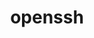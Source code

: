 ---
title: "openssh"
layout: cache
categories: [package, develop]
meta: {"versions": ["9.7p1"], "compilers": ["apple-clang@=15.0.0", "cce@=15.0.1", "gcc@=10.2.1", "gcc@=10.3.0", "gcc@=11.1.0", "gcc@=11.4.0", "gcc@=12.3.0", "gcc@=7.3.1", "gcc@=7.5.0", "gcc@=9.4.0"], "oss": ["amzn2", "centos7", "rhel8", "sle_hpc15", "ubuntu18.04", "ubuntu20.04", "ubuntu22.04", "ventura"], "platforms": ["darwin", "linux"], "targets": ["aarch64", "neoverse_n1", "neoverse_v1", "neoverse_v2", "ppc64le", "x86_64_v3", "x86_64_v4", "zen4"], "stacks": ["aws-isc", "aws-isc-aarch64", "data-vis-sdk", "developer-tools", "developer-tools-manylinux2014", "e4s", "e4s-cray-rhel", "e4s-cray-sles", "e4s-neoverse-v2", "e4s-neoverse_v1", "e4s-oneapi", "e4s-power", "e4s-rocm-external", "ml-darwin-aarch64-mps", "ml-linux-x86_64-cpu", "ml-linux-x86_64-cuda", "radiuss", "radiuss-aws", "radiuss-aws-aarch64", "root", "tutorial"], "num_specs": 80, "num_specs_by_stack": {"root": 80, "ml-darwin-aarch64-mps": 4, "aws-isc-aarch64": 8, "radiuss-aws-aarch64": 8, "radiuss-aws": 4, "aws-isc": 4, "developer-tools-manylinux2014": 4, "e4s-cray-rhel": 4, "e4s-cray-sles": 4, "developer-tools": 3, "radiuss": 4, "e4s-power": 4, "data-vis-sdk": 4, "e4s-neoverse_v1": 4, "e4s-neoverse-v2": 4, "ml-linux-x86_64-cuda": 4, "ml-linux-x86_64-cpu": 4, "e4s-rocm-external": 4, "tutorial": 8, "e4s": 4, "e4s-oneapi": 5}}
spec_details: [{"hash": "u2gb3fo2ao23j4fribudggwltypcyila", "compiler": "apple-clang@=15.0.0", "versions": ["9.7p1"], "os": "ventura", "platform": "darwin", "target": "aarch64", "variants": ["build_system=autotools", "+gssapi", "patches=3505c58,d886b98"], "stacks": ["root", "ml-darwin-aarch64-mps"], "size": "-", "tarball": "https://binaries.spack.io/develop/build_cache/darwin-ventura-aarch64/apple-clang-15.0.0/openssh-9.7p1/darwin-ventura-aarch64-apple-clang-15.0.0-openssh-9.7p1-u2gb3fo2ao23j4fribudggwltypcyila.spack"}, {"hash": "rmtxehvdgra6oodjf4ekrok4diop72wj", "compiler": "apple-clang@=15.0.0", "versions": ["9.7p1"], "os": "ventura", "platform": "darwin", "target": "aarch64", "variants": ["build_system=autotools", "+gssapi", "patches=3505c58,d886b98"], "stacks": ["root", "ml-darwin-aarch64-mps"], "size": "-", "tarball": "https://binaries.spack.io/develop/build_cache/darwin-ventura-aarch64/apple-clang-15.0.0/openssh-9.7p1/darwin-ventura-aarch64-apple-clang-15.0.0-openssh-9.7p1-rmtxehvdgra6oodjf4ekrok4diop72wj.spack"}, {"hash": "hi3sez2m5jvmnxoc4bjk5reh23efnjgx", "compiler": "apple-clang@=15.0.0", "versions": ["9.7p1"], "os": "ventura", "platform": "darwin", "target": "aarch64", "variants": ["build_system=autotools", "+gssapi", "patches=3505c58,d886b98"], "stacks": ["root", "ml-darwin-aarch64-mps"], "size": "-", "tarball": "https://binaries.spack.io/develop/build_cache/darwin-ventura-aarch64/apple-clang-15.0.0/openssh-9.7p1/darwin-ventura-aarch64-apple-clang-15.0.0-openssh-9.7p1-hi3sez2m5jvmnxoc4bjk5reh23efnjgx.spack"}, {"hash": "apz6f4llsg2z6ynnj7we35zmwcmrwwhe", "compiler": "apple-clang@=15.0.0", "versions": ["9.7p1"], "os": "ventura", "platform": "darwin", "target": "aarch64", "variants": ["build_system=autotools", "+gssapi", "patches=3505c58,d886b98"], "stacks": ["root", "ml-darwin-aarch64-mps"], "size": "-", "tarball": "https://binaries.spack.io/develop/build_cache/darwin-ventura-aarch64/apple-clang-15.0.0/openssh-9.7p1/darwin-ventura-aarch64-apple-clang-15.0.0-openssh-9.7p1-apz6f4llsg2z6ynnj7we35zmwcmrwwhe.spack"}, {"hash": "6rgtkjwy3lv7c6mawtpt6cf6ei4jp44j", "compiler": "gcc@=7.3.1", "versions": ["9.7p1"], "os": "amzn2", "platform": "linux", "target": "aarch64", "variants": ["build_system=autotools", "+gssapi"], "stacks": ["aws-isc-aarch64", "root"], "size": "-", "tarball": "https://binaries.spack.io/develop/build_cache/linux-amzn2-aarch64/gcc-7.3.1/openssh-9.7p1/linux-amzn2-aarch64-gcc-7.3.1-openssh-9.7p1-6rgtkjwy3lv7c6mawtpt6cf6ei4jp44j.spack"}, {"hash": "din6x7unypddamfwinv3p5o2usfqhe4l", "compiler": "gcc@=7.3.1", "versions": ["9.7p1"], "os": "amzn2", "platform": "linux", "target": "aarch64", "variants": ["build_system=autotools", "+gssapi"], "stacks": ["root", "radiuss-aws-aarch64"], "size": "-", "tarball": "https://binaries.spack.io/develop/build_cache/linux-amzn2-aarch64/gcc-7.3.1/openssh-9.7p1/linux-amzn2-aarch64-gcc-7.3.1-openssh-9.7p1-din6x7unypddamfwinv3p5o2usfqhe4l.spack"}, {"hash": "sajfz4cmitzxhng6ouh2fv77osjbwa6x", "compiler": "gcc@=7.3.1", "versions": ["9.7p1"], "os": "amzn2", "platform": "linux", "target": "aarch64", "variants": ["build_system=autotools", "+gssapi"], "stacks": ["aws-isc-aarch64", "root"], "size": "-", "tarball": "https://binaries.spack.io/develop/build_cache/linux-amzn2-aarch64/gcc-7.3.1/openssh-9.7p1/linux-amzn2-aarch64-gcc-7.3.1-openssh-9.7p1-sajfz4cmitzxhng6ouh2fv77osjbwa6x.spack"}, {"hash": "qfiib2buylu75wcurb3znifjrg55khkx", "compiler": "gcc@=7.3.1", "versions": ["9.7p1"], "os": "amzn2", "platform": "linux", "target": "aarch64", "variants": ["build_system=autotools", "+gssapi"], "stacks": ["aws-isc-aarch64", "root"], "size": "-", "tarball": "https://binaries.spack.io/develop/build_cache/linux-amzn2-aarch64/gcc-7.3.1/openssh-9.7p1/linux-amzn2-aarch64-gcc-7.3.1-openssh-9.7p1-qfiib2buylu75wcurb3znifjrg55khkx.spack"}, {"hash": "i2vadh2qt4qstcyit4csaw2dwukhvapw", "compiler": "gcc@=7.3.1", "versions": ["9.7p1"], "os": "amzn2", "platform": "linux", "target": "aarch64", "variants": ["build_system=autotools", "+gssapi"], "stacks": ["aws-isc-aarch64", "root"], "size": "-", "tarball": "https://binaries.spack.io/develop/build_cache/linux-amzn2-aarch64/gcc-7.3.1/openssh-9.7p1/linux-amzn2-aarch64-gcc-7.3.1-openssh-9.7p1-i2vadh2qt4qstcyit4csaw2dwukhvapw.spack"}, {"hash": "3irnibnamxz2z5myl2atih66fjsz6gwg", "compiler": "gcc@=7.3.1", "versions": ["9.7p1"], "os": "amzn2", "platform": "linux", "target": "aarch64", "variants": ["build_system=autotools", "+gssapi"], "stacks": ["root", "radiuss-aws-aarch64"], "size": "-", "tarball": "https://binaries.spack.io/develop/build_cache/linux-amzn2-aarch64/gcc-7.3.1/openssh-9.7p1/linux-amzn2-aarch64-gcc-7.3.1-openssh-9.7p1-3irnibnamxz2z5myl2atih66fjsz6gwg.spack"}, {"hash": "kxncl3icaeh6zv74panbmtj6442ptso3", "compiler": "gcc@=7.3.1", "versions": ["9.7p1"], "os": "amzn2", "platform": "linux", "target": "aarch64", "variants": ["build_system=autotools", "+gssapi"], "stacks": ["root", "radiuss-aws-aarch64"], "size": "-", "tarball": "https://binaries.spack.io/develop/build_cache/linux-amzn2-aarch64/gcc-7.3.1/openssh-9.7p1/linux-amzn2-aarch64-gcc-7.3.1-openssh-9.7p1-kxncl3icaeh6zv74panbmtj6442ptso3.spack"}, {"hash": "w4klht3mdtrdi2ixcx5x3y7fillerjhg", "compiler": "gcc@=7.3.1", "versions": ["9.7p1"], "os": "amzn2", "platform": "linux", "target": "aarch64", "variants": ["build_system=autotools", "+gssapi"], "stacks": ["root", "radiuss-aws-aarch64"], "size": "-", "tarball": "https://binaries.spack.io/develop/build_cache/linux-amzn2-aarch64/gcc-7.3.1/openssh-9.7p1/linux-amzn2-aarch64-gcc-7.3.1-openssh-9.7p1-w4klht3mdtrdi2ixcx5x3y7fillerjhg.spack"}, {"hash": "trxh65ytymiywhtf3q4urkepynmw6b64", "compiler": "gcc@=7.3.1", "versions": ["9.7p1"], "os": "amzn2", "platform": "linux", "target": "neoverse_n1", "variants": ["build_system=autotools", "+gssapi"], "stacks": ["aws-isc-aarch64", "root"], "size": "-", "tarball": "https://binaries.spack.io/develop/build_cache/linux-amzn2-neoverse_n1/gcc-7.3.1/openssh-9.7p1/linux-amzn2-neoverse_n1-gcc-7.3.1-openssh-9.7p1-trxh65ytymiywhtf3q4urkepynmw6b64.spack"}, {"hash": "ya623nrmwlu3dvvoafa6dbzu7ht2w4mr", "compiler": "gcc@=7.3.1", "versions": ["9.7p1"], "os": "amzn2", "platform": "linux", "target": "neoverse_n1", "variants": ["build_system=autotools", "+gssapi"], "stacks": ["root", "radiuss-aws-aarch64"], "size": "-", "tarball": "https://binaries.spack.io/develop/build_cache/linux-amzn2-neoverse_n1/gcc-7.3.1/openssh-9.7p1/linux-amzn2-neoverse_n1-gcc-7.3.1-openssh-9.7p1-ya623nrmwlu3dvvoafa6dbzu7ht2w4mr.spack"}, {"hash": "4d6ydukbmvsuvovn7qf6ldnadhph7ckk", "compiler": "gcc@=7.3.1", "versions": ["9.7p1"], "os": "amzn2", "platform": "linux", "target": "neoverse_n1", "variants": ["build_system=autotools", "+gssapi"], "stacks": ["root", "radiuss-aws-aarch64"], "size": "-", "tarball": "https://binaries.spack.io/develop/build_cache/linux-amzn2-neoverse_n1/gcc-7.3.1/openssh-9.7p1/linux-amzn2-neoverse_n1-gcc-7.3.1-openssh-9.7p1-4d6ydukbmvsuvovn7qf6ldnadhph7ckk.spack"}, {"hash": "neck6ij4563yjwfefnyk4ekdfye5gp5p", "compiler": "gcc@=7.3.1", "versions": ["9.7p1"], "os": "amzn2", "platform": "linux", "target": "neoverse_n1", "variants": ["build_system=autotools", "+gssapi"], "stacks": ["aws-isc-aarch64", "root"], "size": "-", "tarball": "https://binaries.spack.io/develop/build_cache/linux-amzn2-neoverse_n1/gcc-7.3.1/openssh-9.7p1/linux-amzn2-neoverse_n1-gcc-7.3.1-openssh-9.7p1-neck6ij4563yjwfefnyk4ekdfye5gp5p.spack"}, {"hash": "npyelx7pg5rynxefvpki4krf34lwst42", "compiler": "gcc@=7.3.1", "versions": ["9.7p1"], "os": "amzn2", "platform": "linux", "target": "neoverse_n1", "variants": ["build_system=autotools", "+gssapi"], "stacks": ["aws-isc-aarch64", "root"], "size": "-", "tarball": "https://binaries.spack.io/develop/build_cache/linux-amzn2-neoverse_n1/gcc-7.3.1/openssh-9.7p1/linux-amzn2-neoverse_n1-gcc-7.3.1-openssh-9.7p1-npyelx7pg5rynxefvpki4krf34lwst42.spack"}, {"hash": "rbmvu3vurnjy2kr3yy6jbenebosw3ynt", "compiler": "gcc@=7.3.1", "versions": ["9.7p1"], "os": "amzn2", "platform": "linux", "target": "neoverse_n1", "variants": ["build_system=autotools", "+gssapi"], "stacks": ["aws-isc-aarch64", "root"], "size": "-", "tarball": "https://binaries.spack.io/develop/build_cache/linux-amzn2-neoverse_n1/gcc-7.3.1/openssh-9.7p1/linux-amzn2-neoverse_n1-gcc-7.3.1-openssh-9.7p1-rbmvu3vurnjy2kr3yy6jbenebosw3ynt.spack"}, {"hash": "ewglmctj7ucwiruaa4sre6aukddwebha", "compiler": "gcc@=7.3.1", "versions": ["9.7p1"], "os": "amzn2", "platform": "linux", "target": "neoverse_n1", "variants": ["build_system=autotools", "+gssapi"], "stacks": ["root", "radiuss-aws-aarch64"], "size": "-", "tarball": "https://binaries.spack.io/develop/build_cache/linux-amzn2-neoverse_n1/gcc-7.3.1/openssh-9.7p1/linux-amzn2-neoverse_n1-gcc-7.3.1-openssh-9.7p1-ewglmctj7ucwiruaa4sre6aukddwebha.spack"}, {"hash": "fxafofrriqf5tyhv7duk47fh57tx4agn", "compiler": "gcc@=7.3.1", "versions": ["9.7p1"], "os": "amzn2", "platform": "linux", "target": "neoverse_n1", "variants": ["build_system=autotools", "+gssapi"], "stacks": ["root", "radiuss-aws-aarch64"], "size": "-", "tarball": "https://binaries.spack.io/develop/build_cache/linux-amzn2-neoverse_n1/gcc-7.3.1/openssh-9.7p1/linux-amzn2-neoverse_n1-gcc-7.3.1-openssh-9.7p1-fxafofrriqf5tyhv7duk47fh57tx4agn.spack"}, {"hash": "ss6okpx43azvmsnthbzbs5fra3uitmvw", "compiler": "gcc@=7.3.1", "versions": ["9.7p1"], "os": "amzn2", "platform": "linux", "target": "x86_64_v3", "variants": ["build_system=autotools", "+gssapi"], "stacks": ["radiuss-aws", "root"], "size": "-", "tarball": "https://binaries.spack.io/develop/build_cache/linux-amzn2-x86_64_v3/gcc-7.3.1/openssh-9.7p1/linux-amzn2-x86_64_v3-gcc-7.3.1-openssh-9.7p1-ss6okpx43azvmsnthbzbs5fra3uitmvw.spack"}, {"hash": "eidcdmns6ho55pxix4i4hdk3jm3fwhqp", "compiler": "gcc@=7.3.1", "versions": ["9.7p1"], "os": "amzn2", "platform": "linux", "target": "x86_64_v3", "variants": ["build_system=autotools", "+gssapi"], "stacks": ["radiuss-aws", "root"], "size": "-", "tarball": "https://binaries.spack.io/develop/build_cache/linux-amzn2-x86_64_v3/gcc-7.3.1/openssh-9.7p1/linux-amzn2-x86_64_v3-gcc-7.3.1-openssh-9.7p1-eidcdmns6ho55pxix4i4hdk3jm3fwhqp.spack"}, {"hash": "pvxx26aaze5e53fb4gn6hiyvf3yd5bwv", "compiler": "gcc@=7.3.1", "versions": ["9.7p1"], "os": "amzn2", "platform": "linux", "target": "x86_64_v3", "variants": ["build_system=autotools", "+gssapi"], "stacks": ["radiuss-aws", "root"], "size": "-", "tarball": "https://binaries.spack.io/develop/build_cache/linux-amzn2-x86_64_v3/gcc-7.3.1/openssh-9.7p1/linux-amzn2-x86_64_v3-gcc-7.3.1-openssh-9.7p1-pvxx26aaze5e53fb4gn6hiyvf3yd5bwv.spack"}, {"hash": "nzyz2gkpbq2uly7pnin6f6keivreakmy", "compiler": "gcc@=7.3.1", "versions": ["9.7p1"], "os": "amzn2", "platform": "linux", "target": "x86_64_v3", "variants": ["build_system=autotools", "+gssapi"], "stacks": ["radiuss-aws", "root"], "size": "-", "tarball": "https://binaries.spack.io/develop/build_cache/linux-amzn2-x86_64_v3/gcc-7.3.1/openssh-9.7p1/linux-amzn2-x86_64_v3-gcc-7.3.1-openssh-9.7p1-nzyz2gkpbq2uly7pnin6f6keivreakmy.spack"}, {"hash": "hq2otmuoi4ngbn64jrsv3a7bxp72rsew", "compiler": "gcc@=7.3.1", "versions": ["9.7p1"], "os": "amzn2", "platform": "linux", "target": "x86_64_v3", "variants": ["build_system=autotools", "+gssapi"], "stacks": ["aws-isc", "root"], "size": "-", "tarball": "https://binaries.spack.io/develop/build_cache/linux-amzn2-x86_64_v3/gcc-7.3.1/openssh-9.7p1/linux-amzn2-x86_64_v3-gcc-7.3.1-openssh-9.7p1-hq2otmuoi4ngbn64jrsv3a7bxp72rsew.spack"}, {"hash": "oqgxvemluib2z6td4opj2wftclirkldd", "compiler": "gcc@=7.3.1", "versions": ["9.7p1"], "os": "amzn2", "platform": "linux", "target": "x86_64_v3", "variants": ["build_system=autotools", "+gssapi"], "stacks": ["aws-isc", "root"], "size": "-", "tarball": "https://binaries.spack.io/develop/build_cache/linux-amzn2-x86_64_v3/gcc-7.3.1/openssh-9.7p1/linux-amzn2-x86_64_v3-gcc-7.3.1-openssh-9.7p1-oqgxvemluib2z6td4opj2wftclirkldd.spack"}, {"hash": "n2vrgrbdogudfk7qlcflvohjk23lsfop", "compiler": "gcc@=7.3.1", "versions": ["9.7p1"], "os": "amzn2", "platform": "linux", "target": "x86_64_v3", "variants": ["build_system=autotools", "+gssapi"], "stacks": ["aws-isc", "root"], "size": "-", "tarball": "https://binaries.spack.io/develop/build_cache/linux-amzn2-x86_64_v3/gcc-7.3.1/openssh-9.7p1/linux-amzn2-x86_64_v3-gcc-7.3.1-openssh-9.7p1-n2vrgrbdogudfk7qlcflvohjk23lsfop.spack"}, {"hash": "w5fulekfg6e37trp5ytvzyoq6udpcqim", "compiler": "gcc@=7.3.1", "versions": ["9.7p1"], "os": "amzn2", "platform": "linux", "target": "x86_64_v3", "variants": ["build_system=autotools", "+gssapi"], "stacks": ["aws-isc", "root"], "size": "-", "tarball": "https://binaries.spack.io/develop/build_cache/linux-amzn2-x86_64_v3/gcc-7.3.1/openssh-9.7p1/linux-amzn2-x86_64_v3-gcc-7.3.1-openssh-9.7p1-w5fulekfg6e37trp5ytvzyoq6udpcqim.spack"}, {"hash": "sdhpgquqbpesiylvfn5wg736u3x77xck", "compiler": "gcc@=10.2.1", "versions": ["9.7p1"], "os": "centos7", "platform": "linux", "target": "x86_64_v3", "variants": ["build_system=autotools", "+gssapi"], "stacks": ["developer-tools-manylinux2014", "root"], "size": "-", "tarball": "https://binaries.spack.io/develop/build_cache/linux-centos7-x86_64_v3/gcc-10.2.1/openssh-9.7p1/linux-centos7-x86_64_v3-gcc-10.2.1-openssh-9.7p1-sdhpgquqbpesiylvfn5wg736u3x77xck.spack"}, {"hash": "eqluxcu5inkgeastfzjgjg2s6t3q4tkq", "compiler": "gcc@=10.2.1", "versions": ["9.7p1"], "os": "centos7", "platform": "linux", "target": "x86_64_v3", "variants": ["build_system=autotools", "+gssapi"], "stacks": ["developer-tools-manylinux2014", "root"], "size": "-", "tarball": "https://binaries.spack.io/develop/build_cache/linux-centos7-x86_64_v3/gcc-10.2.1/openssh-9.7p1/linux-centos7-x86_64_v3-gcc-10.2.1-openssh-9.7p1-eqluxcu5inkgeastfzjgjg2s6t3q4tkq.spack"}, {"hash": "grdrxyhghuvmhonfblyui6c4nm7wgdzx", "compiler": "gcc@=10.2.1", "versions": ["9.7p1"], "os": "centos7", "platform": "linux", "target": "x86_64_v3", "variants": ["build_system=autotools", "+gssapi"], "stacks": ["developer-tools-manylinux2014", "root"], "size": "-", "tarball": "https://binaries.spack.io/develop/build_cache/linux-centos7-x86_64_v3/gcc-10.2.1/openssh-9.7p1/linux-centos7-x86_64_v3-gcc-10.2.1-openssh-9.7p1-grdrxyhghuvmhonfblyui6c4nm7wgdzx.spack"}, {"hash": "jbe7msmgtmwuo3nhybyfcaxwsgd3zbdw", "compiler": "gcc@=10.2.1", "versions": ["9.7p1"], "os": "centos7", "platform": "linux", "target": "x86_64_v3", "variants": ["build_system=autotools", "+gssapi"], "stacks": ["developer-tools-manylinux2014", "root"], "size": "-", "tarball": "https://binaries.spack.io/develop/build_cache/linux-centos7-x86_64_v3/gcc-10.2.1/openssh-9.7p1/linux-centos7-x86_64_v3-gcc-10.2.1-openssh-9.7p1-jbe7msmgtmwuo3nhybyfcaxwsgd3zbdw.spack"}, {"hash": "6mrdymf66jmwutgrixdghf33ggbon3xh", "compiler": "cce@=15.0.1", "versions": ["9.7p1"], "os": "rhel8", "platform": "linux", "target": "zen4", "variants": ["build_system=autotools", "+gssapi"], "stacks": ["e4s-cray-rhel", "root"], "size": "-", "tarball": "https://binaries.spack.io/develop/build_cache/linux-rhel8-zen4/cce-15.0.1/openssh-9.7p1/linux-rhel8-zen4-cce-15.0.1-openssh-9.7p1-6mrdymf66jmwutgrixdghf33ggbon3xh.spack"}, {"hash": "lyc6tdegq4e4aljz7fektvfq26ssunka", "compiler": "cce@=15.0.1", "versions": ["9.7p1"], "os": "rhel8", "platform": "linux", "target": "zen4", "variants": ["build_system=autotools", "+gssapi"], "stacks": ["e4s-cray-rhel", "root"], "size": "-", "tarball": "https://binaries.spack.io/develop/build_cache/linux-rhel8-zen4/cce-15.0.1/openssh-9.7p1/linux-rhel8-zen4-cce-15.0.1-openssh-9.7p1-lyc6tdegq4e4aljz7fektvfq26ssunka.spack"}, {"hash": "mf5zufy7g6ijciiq7speepv6244hxvs5", "compiler": "cce@=15.0.1", "versions": ["9.7p1"], "os": "rhel8", "platform": "linux", "target": "zen4", "variants": ["build_system=autotools", "+gssapi"], "stacks": ["e4s-cray-rhel", "root"], "size": "-", "tarball": "https://binaries.spack.io/develop/build_cache/linux-rhel8-zen4/cce-15.0.1/openssh-9.7p1/linux-rhel8-zen4-cce-15.0.1-openssh-9.7p1-mf5zufy7g6ijciiq7speepv6244hxvs5.spack"}, {"hash": "6txvufsm2z5wqcamosfk6bnxefr7v2ju", "compiler": "cce@=15.0.1", "versions": ["9.7p1"], "os": "rhel8", "platform": "linux", "target": "zen4", "variants": ["build_system=autotools", "+gssapi"], "stacks": ["e4s-cray-rhel", "root"], "size": "-", "tarball": "https://binaries.spack.io/develop/build_cache/linux-rhel8-zen4/cce-15.0.1/openssh-9.7p1/linux-rhel8-zen4-cce-15.0.1-openssh-9.7p1-6txvufsm2z5wqcamosfk6bnxefr7v2ju.spack"}, {"hash": "rp3rjxy63onu22nwyhbvbbh2rfh3s6gd", "compiler": "gcc@=10.3.0", "versions": ["9.7p1"], "os": "sle_hpc15", "platform": "linux", "target": "x86_64_v4", "variants": ["build_system=autotools", "+gssapi"], "stacks": ["root", "e4s-cray-sles"], "size": "-", "tarball": "https://binaries.spack.io/develop/build_cache/linux-sle_hpc15-x86_64_v4/gcc-10.3.0/openssh-9.7p1/linux-sle_hpc15-x86_64_v4-gcc-10.3.0-openssh-9.7p1-rp3rjxy63onu22nwyhbvbbh2rfh3s6gd.spack"}, {"hash": "uhotbu4issjjkq2z4p6m27gtstppp2wf", "compiler": "gcc@=10.3.0", "versions": ["9.7p1"], "os": "sle_hpc15", "platform": "linux", "target": "x86_64_v4", "variants": ["build_system=autotools", "+gssapi"], "stacks": ["root", "e4s-cray-sles"], "size": "-", "tarball": "https://binaries.spack.io/develop/build_cache/linux-sle_hpc15-x86_64_v4/gcc-10.3.0/openssh-9.7p1/linux-sle_hpc15-x86_64_v4-gcc-10.3.0-openssh-9.7p1-uhotbu4issjjkq2z4p6m27gtstppp2wf.spack"}, {"hash": "gqfm37ru5layf5kz5oe7r4ub2q6x7rv3", "compiler": "gcc@=10.3.0", "versions": ["9.7p1"], "os": "sle_hpc15", "platform": "linux", "target": "x86_64_v4", "variants": ["build_system=autotools", "+gssapi"], "stacks": ["root", "e4s-cray-sles"], "size": "-", "tarball": "https://binaries.spack.io/develop/build_cache/linux-sle_hpc15-x86_64_v4/gcc-10.3.0/openssh-9.7p1/linux-sle_hpc15-x86_64_v4-gcc-10.3.0-openssh-9.7p1-gqfm37ru5layf5kz5oe7r4ub2q6x7rv3.spack"}, {"hash": "y6wgrl6fnvqklxjvanow6jftanwozmww", "compiler": "gcc@=10.3.0", "versions": ["9.7p1"], "os": "sle_hpc15", "platform": "linux", "target": "x86_64_v4", "variants": ["build_system=autotools", "+gssapi"], "stacks": ["root", "e4s-cray-sles"], "size": "-", "tarball": "https://binaries.spack.io/develop/build_cache/linux-sle_hpc15-x86_64_v4/gcc-10.3.0/openssh-9.7p1/linux-sle_hpc15-x86_64_v4-gcc-10.3.0-openssh-9.7p1-y6wgrl6fnvqklxjvanow6jftanwozmww.spack"}, {"hash": "gzmqxbtgrcg7laxsihksn7h3plde5lox", "compiler": "gcc@=7.5.0", "versions": ["9.7p1"], "os": "ubuntu18.04", "platform": "linux", "target": "x86_64_v3", "variants": ["build_system=autotools", "+gssapi"], "stacks": ["developer-tools", "root"], "size": "-", "tarball": "https://binaries.spack.io/develop/build_cache/linux-ubuntu18.04-x86_64_v3/gcc-7.5.0/openssh-9.7p1/linux-ubuntu18.04-x86_64_v3-gcc-7.5.0-openssh-9.7p1-gzmqxbtgrcg7laxsihksn7h3plde5lox.spack"}, {"hash": "av7qcacl245tkszmmrdbfh5dewkfrbk5", "compiler": "gcc@=7.5.0", "versions": ["9.7p1"], "os": "ubuntu18.04", "platform": "linux", "target": "x86_64_v3", "variants": ["build_system=autotools", "+gssapi"], "stacks": ["developer-tools", "root"], "size": "-", "tarball": "https://binaries.spack.io/develop/build_cache/linux-ubuntu18.04-x86_64_v3/gcc-7.5.0/openssh-9.7p1/linux-ubuntu18.04-x86_64_v3-gcc-7.5.0-openssh-9.7p1-av7qcacl245tkszmmrdbfh5dewkfrbk5.spack"}, {"hash": "oiqokjd2ae2oujgf6met3x5snc6afkq2", "compiler": "gcc@=7.5.0", "versions": ["9.7p1"], "os": "ubuntu18.04", "platform": "linux", "target": "x86_64_v3", "variants": ["build_system=autotools", "+gssapi"], "stacks": ["developer-tools", "root"], "size": "-", "tarball": "https://binaries.spack.io/develop/build_cache/linux-ubuntu18.04-x86_64_v3/gcc-7.5.0/openssh-9.7p1/linux-ubuntu18.04-x86_64_v3-gcc-7.5.0-openssh-9.7p1-oiqokjd2ae2oujgf6met3x5snc6afkq2.spack"}, {"hash": "fj5vlnztq5lgrhok6eg67urts44c7hkw", "compiler": "gcc@=7.5.0", "versions": ["9.7p1"], "os": "ubuntu18.04", "platform": "linux", "target": "x86_64_v3", "variants": ["build_system=autotools", "+gssapi"], "stacks": ["root", "radiuss"], "size": "-", "tarball": "https://binaries.spack.io/develop/build_cache/linux-ubuntu18.04-x86_64_v3/gcc-7.5.0/openssh-9.7p1/linux-ubuntu18.04-x86_64_v3-gcc-7.5.0-openssh-9.7p1-fj5vlnztq5lgrhok6eg67urts44c7hkw.spack"}, {"hash": "ubwdu4afwjllnnzw4x23ligcl57mseve", "compiler": "gcc@=7.5.0", "versions": ["9.7p1"], "os": "ubuntu18.04", "platform": "linux", "target": "x86_64_v3", "variants": ["build_system=autotools", "+gssapi"], "stacks": ["root", "radiuss"], "size": "-", "tarball": "https://binaries.spack.io/develop/build_cache/linux-ubuntu18.04-x86_64_v3/gcc-7.5.0/openssh-9.7p1/linux-ubuntu18.04-x86_64_v3-gcc-7.5.0-openssh-9.7p1-ubwdu4afwjllnnzw4x23ligcl57mseve.spack"}, {"hash": "65pog2sfngpoaxfp2g6vfin656z7qia5", "compiler": "gcc@=7.5.0", "versions": ["9.7p1"], "os": "ubuntu18.04", "platform": "linux", "target": "x86_64_v3", "variants": ["build_system=autotools", "+gssapi"], "stacks": ["root", "radiuss"], "size": "-", "tarball": "https://binaries.spack.io/develop/build_cache/linux-ubuntu18.04-x86_64_v3/gcc-7.5.0/openssh-9.7p1/linux-ubuntu18.04-x86_64_v3-gcc-7.5.0-openssh-9.7p1-65pog2sfngpoaxfp2g6vfin656z7qia5.spack"}, {"hash": "4hhjc36oxe6c3p4aqmubq4myf7fcpyds", "compiler": "gcc@=7.5.0", "versions": ["9.7p1"], "os": "ubuntu18.04", "platform": "linux", "target": "x86_64_v3", "variants": ["build_system=autotools", "+gssapi"], "stacks": ["root", "radiuss"], "size": "-", "tarball": "https://binaries.spack.io/develop/build_cache/linux-ubuntu18.04-x86_64_v3/gcc-7.5.0/openssh-9.7p1/linux-ubuntu18.04-x86_64_v3-gcc-7.5.0-openssh-9.7p1-4hhjc36oxe6c3p4aqmubq4myf7fcpyds.spack"}, {"hash": "oa2io33gpg5cgwumgg765jximfo63r7k", "compiler": "gcc@=9.4.0", "versions": ["9.7p1"], "os": "ubuntu20.04", "platform": "linux", "target": "ppc64le", "variants": ["build_system=autotools", "+gssapi"], "stacks": ["e4s-power", "root"], "size": "-", "tarball": "https://binaries.spack.io/develop/build_cache/linux-ubuntu20.04-ppc64le/gcc-9.4.0/openssh-9.7p1/linux-ubuntu20.04-ppc64le-gcc-9.4.0-openssh-9.7p1-oa2io33gpg5cgwumgg765jximfo63r7k.spack"}, {"hash": "usj7o4xxkgqaohpnudgmwfl5esx7ugsu", "compiler": "gcc@=9.4.0", "versions": ["9.7p1"], "os": "ubuntu20.04", "platform": "linux", "target": "ppc64le", "variants": ["build_system=autotools", "+gssapi"], "stacks": ["e4s-power", "root"], "size": "-", "tarball": "https://binaries.spack.io/develop/build_cache/linux-ubuntu20.04-ppc64le/gcc-9.4.0/openssh-9.7p1/linux-ubuntu20.04-ppc64le-gcc-9.4.0-openssh-9.7p1-usj7o4xxkgqaohpnudgmwfl5esx7ugsu.spack"}, {"hash": "5pjagste53rxnl67f5p7o7v6wh7xsxia", "compiler": "gcc@=9.4.0", "versions": ["9.7p1"], "os": "ubuntu20.04", "platform": "linux", "target": "ppc64le", "variants": ["build_system=autotools", "+gssapi"], "stacks": ["e4s-power", "root"], "size": "-", "tarball": "https://binaries.spack.io/develop/build_cache/linux-ubuntu20.04-ppc64le/gcc-9.4.0/openssh-9.7p1/linux-ubuntu20.04-ppc64le-gcc-9.4.0-openssh-9.7p1-5pjagste53rxnl67f5p7o7v6wh7xsxia.spack"}, {"hash": "xtbqxpfizxiicbn36qq5g5ja3d3g5dpy", "compiler": "gcc@=9.4.0", "versions": ["9.7p1"], "os": "ubuntu20.04", "platform": "linux", "target": "ppc64le", "variants": ["build_system=autotools", "+gssapi"], "stacks": ["e4s-power", "root"], "size": "-", "tarball": "https://binaries.spack.io/develop/build_cache/linux-ubuntu20.04-ppc64le/gcc-9.4.0/openssh-9.7p1/linux-ubuntu20.04-ppc64le-gcc-9.4.0-openssh-9.7p1-xtbqxpfizxiicbn36qq5g5ja3d3g5dpy.spack"}, {"hash": "4vxzm2rbpxgjbgpvp3orsklxugcu4li6", "compiler": "gcc@=11.1.0", "versions": ["9.7p1"], "os": "ubuntu20.04", "platform": "linux", "target": "x86_64_v3", "variants": ["build_system=autotools", "+gssapi"], "stacks": ["data-vis-sdk", "root"], "size": "-", "tarball": "https://binaries.spack.io/develop/build_cache/linux-ubuntu20.04-x86_64_v3/gcc-11.1.0/openssh-9.7p1/linux-ubuntu20.04-x86_64_v3-gcc-11.1.0-openssh-9.7p1-4vxzm2rbpxgjbgpvp3orsklxugcu4li6.spack"}, {"hash": "2sodsx6nqlyinprmxcagxarcveyf2vql", "compiler": "gcc@=11.1.0", "versions": ["9.7p1"], "os": "ubuntu20.04", "platform": "linux", "target": "x86_64_v3", "variants": ["build_system=autotools", "+gssapi"], "stacks": ["data-vis-sdk", "root"], "size": "-", "tarball": "https://binaries.spack.io/develop/build_cache/linux-ubuntu20.04-x86_64_v3/gcc-11.1.0/openssh-9.7p1/linux-ubuntu20.04-x86_64_v3-gcc-11.1.0-openssh-9.7p1-2sodsx6nqlyinprmxcagxarcveyf2vql.spack"}, {"hash": "sbjwko7ynoaexlxjtckc3wziqhxo2ekd", "compiler": "gcc@=11.1.0", "versions": ["9.7p1"], "os": "ubuntu20.04", "platform": "linux", "target": "x86_64_v3", "variants": ["build_system=autotools", "+gssapi"], "stacks": ["data-vis-sdk", "root"], "size": "-", "tarball": "https://binaries.spack.io/develop/build_cache/linux-ubuntu20.04-x86_64_v3/gcc-11.1.0/openssh-9.7p1/linux-ubuntu20.04-x86_64_v3-gcc-11.1.0-openssh-9.7p1-sbjwko7ynoaexlxjtckc3wziqhxo2ekd.spack"}, {"hash": "4tn57rar63tqtlxqn3lfrsbdbfoqbd24", "compiler": "gcc@=11.1.0", "versions": ["9.7p1"], "os": "ubuntu20.04", "platform": "linux", "target": "x86_64_v3", "variants": ["build_system=autotools", "+gssapi"], "stacks": ["data-vis-sdk", "root"], "size": "-", "tarball": "https://binaries.spack.io/develop/build_cache/linux-ubuntu20.04-x86_64_v3/gcc-11.1.0/openssh-9.7p1/linux-ubuntu20.04-x86_64_v3-gcc-11.1.0-openssh-9.7p1-4tn57rar63tqtlxqn3lfrsbdbfoqbd24.spack"}, {"hash": "qt7liwmh4jvaceeczsaoec24h3i23p3n", "compiler": "gcc@=11.4.0", "versions": ["9.7p1"], "os": "ubuntu22.04", "platform": "linux", "target": "neoverse_v1", "variants": ["build_system=autotools", "+gssapi"], "stacks": ["root", "e4s-neoverse_v1"], "size": "-", "tarball": "https://binaries.spack.io/develop/build_cache/linux-ubuntu22.04-neoverse_v1/gcc-11.4.0/openssh-9.7p1/linux-ubuntu22.04-neoverse_v1-gcc-11.4.0-openssh-9.7p1-qt7liwmh4jvaceeczsaoec24h3i23p3n.spack"}, {"hash": "sii7m2ha6p3n4dsymcq72dgldip7ixlx", "compiler": "gcc@=11.4.0", "versions": ["9.7p1"], "os": "ubuntu22.04", "platform": "linux", "target": "neoverse_v1", "variants": ["build_system=autotools", "+gssapi"], "stacks": ["root", "e4s-neoverse_v1"], "size": "-", "tarball": "https://binaries.spack.io/develop/build_cache/linux-ubuntu22.04-neoverse_v1/gcc-11.4.0/openssh-9.7p1/linux-ubuntu22.04-neoverse_v1-gcc-11.4.0-openssh-9.7p1-sii7m2ha6p3n4dsymcq72dgldip7ixlx.spack"}, {"hash": "whuqob5fsfikzqnpn5mhyfn4z42i3s7o", "compiler": "gcc@=11.4.0", "versions": ["9.7p1"], "os": "ubuntu22.04", "platform": "linux", "target": "neoverse_v1", "variants": ["build_system=autotools", "+gssapi"], "stacks": ["root", "e4s-neoverse_v1"], "size": "-", "tarball": "https://binaries.spack.io/develop/build_cache/linux-ubuntu22.04-neoverse_v1/gcc-11.4.0/openssh-9.7p1/linux-ubuntu22.04-neoverse_v1-gcc-11.4.0-openssh-9.7p1-whuqob5fsfikzqnpn5mhyfn4z42i3s7o.spack"}, {"hash": "rvnnetlgbsltted6n5kpxuveyyutapjc", "compiler": "gcc@=11.4.0", "versions": ["9.7p1"], "os": "ubuntu22.04", "platform": "linux", "target": "neoverse_v1", "variants": ["build_system=autotools", "+gssapi"], "stacks": ["root", "e4s-neoverse_v1"], "size": "-", "tarball": "https://binaries.spack.io/develop/build_cache/linux-ubuntu22.04-neoverse_v1/gcc-11.4.0/openssh-9.7p1/linux-ubuntu22.04-neoverse_v1-gcc-11.4.0-openssh-9.7p1-rvnnetlgbsltted6n5kpxuveyyutapjc.spack"}, {"hash": "rgo7wnoldw54yona6em5o3yn5kqmdodd", "compiler": "gcc@=11.4.0", "versions": ["9.7p1"], "os": "ubuntu22.04", "platform": "linux", "target": "neoverse_v2", "variants": ["build_system=autotools", "+gssapi"], "stacks": ["e4s-neoverse-v2", "root"], "size": "-", "tarball": "https://binaries.spack.io/develop/build_cache/linux-ubuntu22.04-neoverse_v2/gcc-11.4.0/openssh-9.7p1/linux-ubuntu22.04-neoverse_v2-gcc-11.4.0-openssh-9.7p1-rgo7wnoldw54yona6em5o3yn5kqmdodd.spack"}, {"hash": "jpxcv7h7bd2ytliqmie3sxn5wgpxjtnx", "compiler": "gcc@=11.4.0", "versions": ["9.7p1"], "os": "ubuntu22.04", "platform": "linux", "target": "neoverse_v2", "variants": ["build_system=autotools", "+gssapi"], "stacks": ["e4s-neoverse-v2", "root"], "size": "-", "tarball": "https://binaries.spack.io/develop/build_cache/linux-ubuntu22.04-neoverse_v2/gcc-11.4.0/openssh-9.7p1/linux-ubuntu22.04-neoverse_v2-gcc-11.4.0-openssh-9.7p1-jpxcv7h7bd2ytliqmie3sxn5wgpxjtnx.spack"}, {"hash": "digf2ikxexznknbikki4tg2pj2abmdw2", "compiler": "gcc@=11.4.0", "versions": ["9.7p1"], "os": "ubuntu22.04", "platform": "linux", "target": "neoverse_v2", "variants": ["build_system=autotools", "+gssapi"], "stacks": ["e4s-neoverse-v2", "root"], "size": "-", "tarball": "https://binaries.spack.io/develop/build_cache/linux-ubuntu22.04-neoverse_v2/gcc-11.4.0/openssh-9.7p1/linux-ubuntu22.04-neoverse_v2-gcc-11.4.0-openssh-9.7p1-digf2ikxexznknbikki4tg2pj2abmdw2.spack"}, {"hash": "jbsxqu4kemnrw6duway3cruh6m7hbsri", "compiler": "gcc@=11.4.0", "versions": ["9.7p1"], "os": "ubuntu22.04", "platform": "linux", "target": "neoverse_v2", "variants": ["build_system=autotools", "+gssapi"], "stacks": ["e4s-neoverse-v2", "root"], "size": "-", "tarball": "https://binaries.spack.io/develop/build_cache/linux-ubuntu22.04-neoverse_v2/gcc-11.4.0/openssh-9.7p1/linux-ubuntu22.04-neoverse_v2-gcc-11.4.0-openssh-9.7p1-jbsxqu4kemnrw6duway3cruh6m7hbsri.spack"}, {"hash": "duscdmwxima3yk73fio3knxjvxccbtd7", "compiler": "gcc@=11.4.0", "versions": ["9.7p1"], "os": "ubuntu22.04", "platform": "linux", "target": "x86_64_v3", "variants": ["build_system=autotools", "+gssapi"], "stacks": ["root", "ml-linux-x86_64-cuda", "ml-linux-x86_64-cpu", "e4s-rocm-external", "tutorial"], "size": "-", "tarball": "https://binaries.spack.io/develop/build_cache/linux-ubuntu22.04-x86_64_v3/gcc-11.4.0/openssh-9.7p1/linux-ubuntu22.04-x86_64_v3-gcc-11.4.0-openssh-9.7p1-duscdmwxima3yk73fio3knxjvxccbtd7.spack"}, {"hash": "72zdvqap42kahaegxb64jpkgpyx5mms3", "compiler": "gcc@=11.4.0", "versions": ["9.7p1"], "os": "ubuntu22.04", "platform": "linux", "target": "x86_64_v3", "variants": ["build_system=autotools", "+gssapi"], "stacks": ["root", "ml-linux-x86_64-cuda", "ml-linux-x86_64-cpu", "e4s-rocm-external", "tutorial"], "size": "-", "tarball": "https://binaries.spack.io/develop/build_cache/linux-ubuntu22.04-x86_64_v3/gcc-11.4.0/openssh-9.7p1/linux-ubuntu22.04-x86_64_v3-gcc-11.4.0-openssh-9.7p1-72zdvqap42kahaegxb64jpkgpyx5mms3.spack"}, {"hash": "4zh6t7zmhgygilpgbylnoczm7jnfjvg4", "compiler": "gcc@=11.4.0", "versions": ["9.7p1"], "os": "ubuntu22.04", "platform": "linux", "target": "x86_64_v3", "variants": ["build_system=autotools", "+gssapi"], "stacks": ["root", "ml-linux-x86_64-cuda", "ml-linux-x86_64-cpu", "e4s-rocm-external", "tutorial"], "size": "-", "tarball": "https://binaries.spack.io/develop/build_cache/linux-ubuntu22.04-x86_64_v3/gcc-11.4.0/openssh-9.7p1/linux-ubuntu22.04-x86_64_v3-gcc-11.4.0-openssh-9.7p1-4zh6t7zmhgygilpgbylnoczm7jnfjvg4.spack"}, {"hash": "2igpjqvaasrbpbf4o3liyjuwrfy2q23b", "compiler": "gcc@=11.4.0", "versions": ["9.7p1"], "os": "ubuntu22.04", "platform": "linux", "target": "x86_64_v3", "variants": ["build_system=autotools", "+gssapi"], "stacks": ["root", "ml-linux-x86_64-cuda", "ml-linux-x86_64-cpu", "e4s-rocm-external", "tutorial"], "size": "-", "tarball": "https://binaries.spack.io/develop/build_cache/linux-ubuntu22.04-x86_64_v3/gcc-11.4.0/openssh-9.7p1/linux-ubuntu22.04-x86_64_v3-gcc-11.4.0-openssh-9.7p1-2igpjqvaasrbpbf4o3liyjuwrfy2q23b.spack"}, {"hash": "eopq2hogqrpnh2twqx5jl2ad3gh2zhjf", "compiler": "gcc@=11.4.0", "versions": ["9.7p1"], "os": "ubuntu22.04", "platform": "linux", "target": "x86_64_v3", "variants": ["build_system=autotools", "+gssapi"], "stacks": ["root", "e4s"], "size": "-", "tarball": "https://binaries.spack.io/develop/build_cache/linux-ubuntu22.04-x86_64_v3/gcc-11.4.0/openssh-9.7p1/linux-ubuntu22.04-x86_64_v3-gcc-11.4.0-openssh-9.7p1-eopq2hogqrpnh2twqx5jl2ad3gh2zhjf.spack"}, {"hash": "4kp7qz73am7hrcc5bd7g3vw47hkvaza6", "compiler": "gcc@=11.4.0", "versions": ["9.7p1"], "os": "ubuntu22.04", "platform": "linux", "target": "x86_64_v3", "variants": ["build_system=autotools", "+gssapi"], "stacks": ["root", "e4s"], "size": "-", "tarball": "https://binaries.spack.io/develop/build_cache/linux-ubuntu22.04-x86_64_v3/gcc-11.4.0/openssh-9.7p1/linux-ubuntu22.04-x86_64_v3-gcc-11.4.0-openssh-9.7p1-4kp7qz73am7hrcc5bd7g3vw47hkvaza6.spack"}, {"hash": "ikfyklnjqimqcjk62lhkbuw3y2e5snob", "compiler": "gcc@=11.4.0", "versions": ["9.7p1"], "os": "ubuntu22.04", "platform": "linux", "target": "x86_64_v3", "variants": ["build_system=autotools", "+gssapi"], "stacks": ["root", "e4s"], "size": "-", "tarball": "https://binaries.spack.io/develop/build_cache/linux-ubuntu22.04-x86_64_v3/gcc-11.4.0/openssh-9.7p1/linux-ubuntu22.04-x86_64_v3-gcc-11.4.0-openssh-9.7p1-ikfyklnjqimqcjk62lhkbuw3y2e5snob.spack"}, {"hash": "zyotxnalcj4b7pwuj5t7tqdkef5rb67w", "compiler": "gcc@=11.4.0", "versions": ["9.7p1"], "os": "ubuntu22.04", "platform": "linux", "target": "x86_64_v3", "variants": ["build_system=autotools", "+gssapi"], "stacks": ["root", "e4s"], "size": "-", "tarball": "https://binaries.spack.io/develop/build_cache/linux-ubuntu22.04-x86_64_v3/gcc-11.4.0/openssh-9.7p1/linux-ubuntu22.04-x86_64_v3-gcc-11.4.0-openssh-9.7p1-zyotxnalcj4b7pwuj5t7tqdkef5rb67w.spack"}, {"hash": "tsalqflygk34nff6kleiykjstq5xt6sy", "compiler": "gcc@=11.4.0", "versions": ["9.7p1"], "os": "ubuntu22.04", "platform": "linux", "target": "x86_64_v3", "variants": ["build_system=autotools", "+gssapi"], "stacks": ["e4s-oneapi", "root"], "size": "-", "tarball": "https://binaries.spack.io/develop/build_cache/linux-ubuntu22.04-x86_64_v3/gcc-11.4.0/openssh-9.7p1/linux-ubuntu22.04-x86_64_v3-gcc-11.4.0-openssh-9.7p1-tsalqflygk34nff6kleiykjstq5xt6sy.spack"}, {"hash": "ofg5ee6fgvdlgnvwq4mzy3mb4qixxoft", "compiler": "gcc@=11.4.0", "versions": ["9.7p1"], "os": "ubuntu22.04", "platform": "linux", "target": "x86_64_v3", "variants": ["build_system=autotools", "+gssapi"], "stacks": ["e4s-oneapi", "root"], "size": "-", "tarball": "https://binaries.spack.io/develop/build_cache/linux-ubuntu22.04-x86_64_v3/gcc-11.4.0/openssh-9.7p1/linux-ubuntu22.04-x86_64_v3-gcc-11.4.0-openssh-9.7p1-ofg5ee6fgvdlgnvwq4mzy3mb4qixxoft.spack"}, {"hash": "xzsv7ppgyfsvs7s3zaapxefjn6ngp2cg", "compiler": "gcc@=11.4.0", "versions": ["9.7p1"], "os": "ubuntu22.04", "platform": "linux", "target": "x86_64_v3", "variants": ["build_system=autotools", "+gssapi"], "stacks": ["e4s-oneapi", "root"], "size": "-", "tarball": "https://binaries.spack.io/develop/build_cache/linux-ubuntu22.04-x86_64_v3/gcc-11.4.0/openssh-9.7p1/linux-ubuntu22.04-x86_64_v3-gcc-11.4.0-openssh-9.7p1-xzsv7ppgyfsvs7s3zaapxefjn6ngp2cg.spack"}, {"hash": "u4c7kpvj7orcm3v7sjihfste4cqkxb7i", "compiler": "gcc@=11.4.0", "versions": ["9.7p1"], "os": "ubuntu22.04", "platform": "linux", "target": "x86_64_v3", "variants": ["build_system=autotools", "+gssapi"], "stacks": ["e4s-oneapi", "root"], "size": "-", "tarball": "https://binaries.spack.io/develop/build_cache/linux-ubuntu22.04-x86_64_v3/gcc-11.4.0/openssh-9.7p1/linux-ubuntu22.04-x86_64_v3-gcc-11.4.0-openssh-9.7p1-u4c7kpvj7orcm3v7sjihfste4cqkxb7i.spack"}, {"hash": "5nbyjf7h253ih7kof6uakgd3a7iac7sh", "compiler": "gcc@=11.4.0", "versions": ["9.7p1"], "os": "ubuntu22.04", "platform": "linux", "target": "x86_64_v3", "variants": ["build_system=autotools", "+gssapi"], "stacks": ["e4s-oneapi", "root"], "size": "-", "tarball": "https://binaries.spack.io/develop/build_cache/linux-ubuntu22.04-x86_64_v3/gcc-11.4.0/openssh-9.7p1/linux-ubuntu22.04-x86_64_v3-gcc-11.4.0-openssh-9.7p1-5nbyjf7h253ih7kof6uakgd3a7iac7sh.spack"}, {"hash": "no7y6ryrk3phucbu6qije7fz3baq76kd", "compiler": "gcc@=12.3.0", "versions": ["9.7p1"], "os": "ubuntu22.04", "platform": "linux", "target": "x86_64_v3", "variants": ["build_system=autotools", "+gssapi"], "stacks": ["root", "tutorial"], "size": "-", "tarball": "https://binaries.spack.io/develop/build_cache/linux-ubuntu22.04-x86_64_v3/gcc-12.3.0/openssh-9.7p1/linux-ubuntu22.04-x86_64_v3-gcc-12.3.0-openssh-9.7p1-no7y6ryrk3phucbu6qije7fz3baq76kd.spack"}, {"hash": "kkwqq6pcplzhkceetcbkebroxkluuvj6", "compiler": "gcc@=12.3.0", "versions": ["9.7p1"], "os": "ubuntu22.04", "platform": "linux", "target": "x86_64_v3", "variants": ["build_system=autotools", "+gssapi"], "stacks": ["root", "tutorial"], "size": "-", "tarball": "https://binaries.spack.io/develop/build_cache/linux-ubuntu22.04-x86_64_v3/gcc-12.3.0/openssh-9.7p1/linux-ubuntu22.04-x86_64_v3-gcc-12.3.0-openssh-9.7p1-kkwqq6pcplzhkceetcbkebroxkluuvj6.spack"}, {"hash": "vcvjuoy4sjiztjwxuhynre2fqd5wgxgo", "compiler": "gcc@=12.3.0", "versions": ["9.7p1"], "os": "ubuntu22.04", "platform": "linux", "target": "x86_64_v3", "variants": ["build_system=autotools", "+gssapi"], "stacks": ["root", "tutorial"], "size": "-", "tarball": "https://binaries.spack.io/develop/build_cache/linux-ubuntu22.04-x86_64_v3/gcc-12.3.0/openssh-9.7p1/linux-ubuntu22.04-x86_64_v3-gcc-12.3.0-openssh-9.7p1-vcvjuoy4sjiztjwxuhynre2fqd5wgxgo.spack"}, {"hash": "3wmr6o55hi66enlv2vldobohv4ajrnnl", "compiler": "gcc@=12.3.0", "versions": ["9.7p1"], "os": "ubuntu22.04", "platform": "linux", "target": "x86_64_v3", "variants": ["build_system=autotools", "+gssapi"], "stacks": ["root", "tutorial"], "size": "-", "tarball": "https://binaries.spack.io/develop/build_cache/linux-ubuntu22.04-x86_64_v3/gcc-12.3.0/openssh-9.7p1/linux-ubuntu22.04-x86_64_v3-gcc-12.3.0-openssh-9.7p1-3wmr6o55hi66enlv2vldobohv4ajrnnl.spack"}]
---